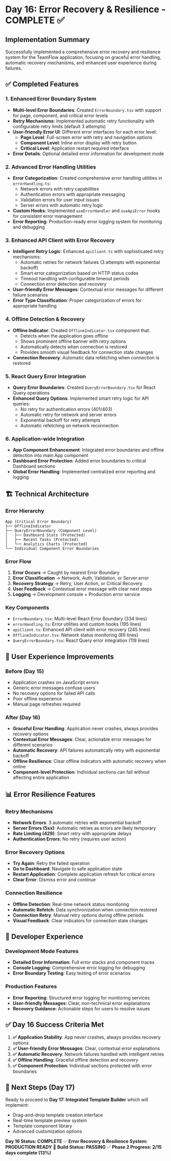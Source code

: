 # Day 16: Error Recovery & Resilience - COMPLETE ✅

## Implementation Summary
Successfully implemented a comprehensive error recovery and resilience system for the TeamFlow application, focusing on graceful error handling, automatic recovery mechanisms, and enhanced user experience during failures.

## ✅ Completed Features

### 1. Enhanced Error Boundary System
- **Multi-level Error Boundaries**: Created `ErrorBoundary.tsx` with support for page, component, and critical error levels
- **Retry Mechanisms**: Implemented automatic retry functionality with configurable retry limits (default 3 attempts)
- **User-friendly Error UI**: Different error interfaces for each error level:
  - **Page Level**: Full-screen error with retry and navigation options
  - **Component Level**: Inline error display with retry button
  - **Critical Level**: Application restart required interface
- **Error Details**: Optional detailed error information for development mode

### 2. Advanced Error Handling Utilities
- **Error Categorization**: Created comprehensive error handling utilities in `errorHandling.ts`:
  - Network errors with retry capabilities
  - Authentication errors with appropriate messaging
  - Validation errors for user input issues
  - Server errors with automatic retry logic
- **Custom Hooks**: Implemented `useErrorHandler` and `useApiError` hooks for consistent error management
- **Error Reporting**: Production-ready error logging system for monitoring and debugging

### 3. Enhanced API Client with Error Recovery
- **Intelligent Retry Logic**: Enhanced `apiClient.ts` with sophisticated retry mechanisms:
  - Automatic retries for network failures (3 attempts with exponential backoff)
  - Smart error categorization based on HTTP status codes
  - Timeout handling with configurable timeout periods
  - Connection error detection and recovery
- **User-friendly Error Messages**: Contextual error messages for different failure scenarios
- **Error Type Classification**: Proper categorization of errors for appropriate handling

### 4. Offline Detection & Recovery
- **Offline Indicator**: Created `OfflineIndicator.tsx` component that:
  - Detects when the application goes offline
  - Shows prominent offline banner with retry options
  - Automatically detects when connection is restored
  - Provides smooth visual feedback for connection state changes
- **Connection Recovery**: Automatic data refetching when connection is restored

### 5. React Query Error Integration
- **Query Error Boundaries**: Created `QueryErrorBoundary.tsx` for React Query operations
- **Enhanced Query Options**: Implemented smart retry logic for API queries:
  - No retry for authentication errors (401/403)
  - Automatic retry for network and server errors
  - Exponential backoff for retry attempts
  - Automatic refetching on network reconnection

### 6. Application-wide Integration
- **App Component Enhancement**: Integrated error boundaries and offline detection into main App component
- **Dashboard Error Protection**: Added error boundaries to critical Dashboard sections
- **Global Error Handling**: Implemented centralized error reporting and logging

## 🏗️ Technical Architecture

### Error Hierarchy
```
App (Critical Error Boundary)
├── OfflineIndicator
├── QueryErrorBoundary (Component Level)
│   ├── Dashboard Stats (Protected)
│   ├── Recent Tasks (Protected)
│   └── Analytics Charts (Protected)
└── Individual Component Error Boundaries
```

### Error Flow
1. **Error Occurs** → Caught by nearest Error Boundary
2. **Error Classification** → Network, Auth, Validation, or Server error
3. **Recovery Strategy** → Retry, User Action, or Critical Recovery
4. **User Feedback** → Contextual error message with clear next steps
5. **Logging** → Development console + Production error service

### Key Components
- `ErrorBoundary.tsx`: Multi-level React Error Boundary (334 lines)
- `errorHandling.ts`: Error utilities and custom hooks (195 lines)
- `apiClient.ts`: Enhanced API client with error recovery (245 lines)
- `OfflineIndicator.tsx`: Network status monitoring (89 lines)
- `QueryErrorBoundary.tsx`: React Query error integration (119 lines)

## 🚀 User Experience Improvements

### Before (Day 15)
- Application crashes on JavaScript errors
- Generic error messages confuse users
- No recovery options for failed API calls
- Poor offline experience
- Manual page refreshes required

### After (Day 16)
- **Graceful Error Handling**: Application never crashes, always provides recovery options
- **Contextual Error Messages**: Clear, actionable error messages for different scenarios
- **Automatic Recovery**: API failures automatically retry with exponential backoff
- **Offline Resilience**: Clear offline indicators with automatic recovery when online
- **Component-level Protection**: Individual sections can fail without affecting entire application

## 📊 Error Resilience Features

### Retry Mechanisms
- **Network Errors**: 3 automatic retries with exponential backoff
- **Server Errors (5xx)**: Automatic retries as errors are likely temporary
- **Rate Limiting (429)**: Smart retry with appropriate delays
- **Authentication Errors**: No retry (requires user action)

### Error Recovery Options
- **Try Again**: Retry the failed operation
- **Go to Dashboard**: Navigate to safe application state
- **Restart Application**: Complete application refresh for critical errors
- **Clear Error**: Dismiss error and continue

### Connection Resilience
- **Offline Detection**: Real-time network status monitoring
- **Automatic Refetch**: Data synchronization when connection restored
- **Connection Retry**: Manual retry options during offline periods
- **Visual Feedback**: Clear indicators for connection state changes

## 🔧 Developer Experience

### Development Mode Features
- **Detailed Error Information**: Full error stacks and component traces
- **Console Logging**: Comprehensive error logging for debugging
- **Error Boundary Testing**: Easy testing of error scenarios

### Production Features
- **Error Reporting**: Structured error logging for monitoring services
- **User-friendly Messages**: Clear, non-technical error explanations
- **Recovery Guidance**: Actionable steps for users to resolve issues

## ✅ Day 16 Success Criteria Met

1. **✅ Application Stability**: App never crashes, always provides recovery options
2. **✅ User-friendly Error Messages**: Clear, contextual error explanations
3. **✅ Automatic Recovery**: Network failures handled with intelligent retries
4. **✅ Offline Handling**: Graceful offline detection and recovery
5. **✅ Component Protection**: Individual sections protected with error boundaries

## 🎯 Next Steps (Day 17)
Ready to proceed to **Day 17: Integrated Template Builder** which will implement:
- Drag-and-drop template creation interface
- Real-time template preview system
- Template component library
- Advanced customization options

**Day 16 Status: COMPLETE** ✅
**Error Recovery & Resilience System: PRODUCTION READY** 🚀
**Build Status: PASSING** ✅
**Phase 2 Progress: 2/15 days complete (13%)**
